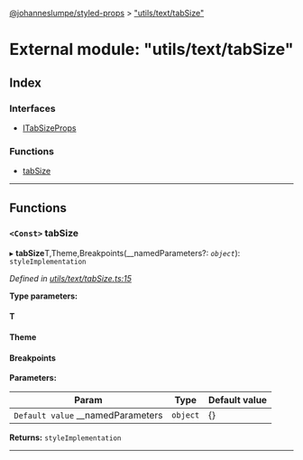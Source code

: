 [@johanneslumpe/styled-props](../README.md) > ["utils/text/tabSize"](../modules/_utils_text_tabsize_.md)

# External module: "utils/text/tabSize"

## Index

### Interfaces

* [ITabSizeProps](../interfaces/_utils_text_tabsize_.itabsizeprops.md)

### Functions

* [tabSize](_utils_text_tabsize_.md#tabsize)

---

## Functions

<a id="tabsize"></a>

### `<Const>` tabSize

▸ **tabSize**T,Theme,Breakpoints(__namedParameters?: *`object`*): `styleImplementation`

*Defined in [utils/text/tabSize.ts:15](https://github.com/johanneslumpe/styled-props/blob/3abf398/src/utils/text/tabSize.ts#L15)*

**Type parameters:**

#### T 
#### Theme 
#### Breakpoints 
**Parameters:**

| Param | Type | Default value |
| ------ | ------ | ------ |
| `Default value` __namedParameters | `object` |  {} |

**Returns:** `styleImplementation`

___

